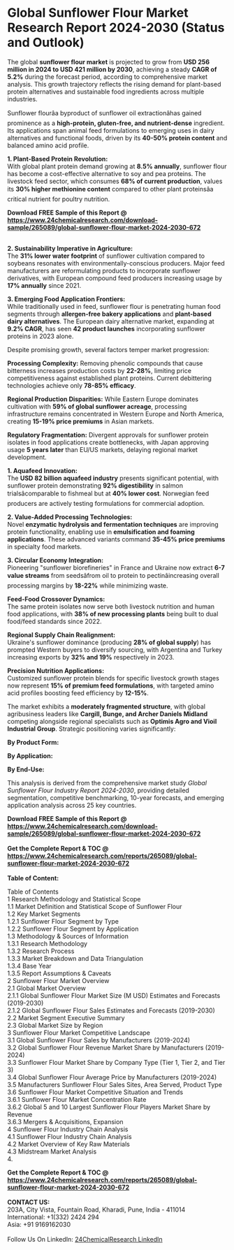 <h1>Global Sunflower Flour Market Research Report 2024-2030 (Status and Outlook)</h1><p>The global <strong>sunflower flour market</strong> is projected to grow from <strong>USD 256 million in 2024 to USD 421 million by 2030</strong>, achieving a steady <strong>CAGR of 5.2%</strong> during the forecast period, according to comprehensive market analysis. This growth trajectory reflects the rising demand for plant-based protein alternatives and sustainable food ingredients across multiple industries.</p><p>Sunflower flourâa byproduct of sunflower oil extractionâhas gained prominence as a <strong>high-protein, gluten-free, and nutrient-dense</strong> ingredient. Its applications span animal feed formulations to emerging uses in dairy alternatives and functional foods, driven by its <strong>40-50% protein content</strong> and balanced amino acid profile.</p><p><strong>1. Plant-Based Protein Revolution:</strong><br>
With global plant protein demand growing at <strong>8.5% annually</strong>, sunflower flour has become a cost-effective alternative to soy and pea proteins. The livestock feed sector, which consumes <strong>68% of current production</strong>, values its <strong>30% higher methionine content</strong> compared to other plant proteinsâa critical nutrient for poultry nutrition.</p><div><b>Download FREE Sample of this Report @ 
            <a href="https://www.24chemicalresearch.com/download-sample/265089/global-sunflower-flour-market-2024-2030-672">
            https://www.24chemicalresearch.com/download-sample/265089/global-sunflower-flour-market-2024-2030-672</a></b></div><br><p><strong>2. Sustainability Imperative in Agriculture:</strong><br>
The <strong>31% lower water footprint</strong> of sunflower cultivation compared to soybeans resonates with environmentally-conscious producers. Major feed manufacturers are reformulating products to incorporate sunflower derivatives, with European compound feed producers increasing usage by <strong>17% annually</strong> since 2021.</p><p><strong>3. Emerging Food Application Frontiers:</strong><br>
While traditionally used in feed, sunflower flour is penetrating human food segments through <strong>allergen-free bakery applications</strong> and <strong>plant-based dairy alternatives</strong>. The European dairy alternative market, expanding at <strong>9.2% CAGR</strong>, has seen <strong>42 product launches</strong> incorporating sunflower proteins in 2023 alone.</p><p>Despite promising growth, several factors temper market progression:</p><p><strong>Processing Complexity:</strong> Removing phenolic compounds that cause bitterness increases production costs by <strong>22-28%</strong>, limiting price competitiveness against established plant proteins. Current debittering technologies achieve only <strong>78-85% efficacy</strong>.</p><p><strong>Regional Production Disparities:</strong> While Eastern Europe dominates cultivation with <strong>59% of global sunflower acreage</strong>, processing infrastructure remains concentrated in Western Europe and North America, creating <strong>15-19% price premiums</strong> in Asian markets.</p><p><strong>Regulatory Fragmentation:</strong> Divergent approvals for sunflower protein isolates in food applications create bottlenecks, with Japan approving usage <strong>5 years later</strong> than EU/US markets, delaying regional market development.</p><p><strong>1. Aquafeed Innovation:</strong><br>
The <strong>USD 82 billion aquafeed industry</strong> presents significant potential, with sunflower protein demonstrating <strong>92% digestibility</strong> in salmon trialsâcomparable to fishmeal but at <strong>40% lower cost</strong>. Norwegian feed producers are actively testing formulations for commercial adoption.</p><p><strong>2. Value-Added Processing Technologies:</strong><br>
Novel <strong>enzymatic hydrolysis and fermentation techniques</strong> are improving protein functionality, enabling use in <strong>emulsification and foaming applications</strong>. These advanced variants command <strong>35-45% price premiums</strong> in specialty food markets.</p><p><strong>3. Circular Economy Integration:</strong><br>
Pioneering "sunflower biorefineries" in France and Ukraine now extract <strong>6-7 value streams</strong> from seedsâfrom oil to protein to pectinâincreasing overall processing margins by <strong>18-22%</strong> while minimizing waste.</p><p><strong>Feed-Food Crossover Dynamics:</strong><br>
	The same protein isolates now serve both livestock nutrition and human food applications, with <strong>38% of new processing plants</strong> being built to dual food/feed standards since 2022.</p><p><strong>Regional Supply Chain Realignment:</strong><br>
	Ukraine's sunflower dominance (producing <strong>28% of global supply</strong>) has prompted Western buyers to diversify sourcing, with Argentina and Turkey increasing exports by <strong>32% and 19%</strong> respectively in 2023.</p><p><strong>Precision Nutrition Applications:</strong><br>
	Customized sunflower protein blends for specific livestock growth stages now represent <strong>15% of premium feed formulations</strong>, with targeted amino acid profiles boosting feed efficiency by <strong>12-15%</strong>.</p><p>The market exhibits a <strong>moderately fragmented structure</strong>, with global agribusiness leaders like <strong>Cargill, Bunge, and Archer Daniels Midland</strong> competing alongside regional specialists such as <strong>Optimis Agro and Vioil Industrial Group</strong>. Strategic positioning varies significantly:</p><p><strong>By Product Form:</strong></p><p><strong>By Application:</strong></p><p><strong>By End-Use:</strong></p><p>This analysis is derived from the comprehensive market study <em>Global Sunflower Flour Industry Report 2024-2030</em>, providing detailed segmentation, competitive benchmarking, 10-year forecasts, and emerging application analysis across 25 key countries.</p><div><b>Download FREE Sample of this Report @ 
            <a href="https://www.24chemicalresearch.com/download-sample/265089/global-sunflower-flour-market-2024-2030-672">
            https://www.24chemicalresearch.com/download-sample/265089/global-sunflower-flour-market-2024-2030-672</a></b></div><br><div><b>Get the Complete Report & TOC @ 
            <a href="https://www.24chemicalresearch.com/reports/265089/global-sunflower-flour-market-2024-2030-672">
            https://www.24chemicalresearch.com/reports/265089/global-sunflower-flour-market-2024-2030-672</a></b></div><br>
            <b>Table of Content:</b><p>Table of Contents<br />
1 Research Methodology and Statistical Scope<br />
1.1 Market Definition and Statistical Scope of Sunflower Flour<br />
1.2 Key Market Segments<br />
1.2.1 Sunflower Flour Segment by Type<br />
1.2.2 Sunflower Flour Segment by Application<br />
1.3 Methodology & Sources of Information<br />
1.3.1 Research Methodology<br />
1.3.2 Research Process<br />
1.3.3 Market Breakdown and Data Triangulation<br />
1.3.4 Base Year<br />
1.3.5 Report Assumptions & Caveats<br />
2 Sunflower Flour Market Overview<br />
2.1 Global Market Overview<br />
2.1.1 Global Sunflower Flour Market Size (M USD) Estimates and Forecasts (2019-2030)<br />
2.1.2 Global Sunflower Flour Sales Estimates and Forecasts (2019-2030)<br />
2.2 Market Segment Executive Summary<br />
2.3 Global Market Size by Region<br />
3 Sunflower Flour Market Competitive Landscape<br />
3.1 Global Sunflower Flour Sales by Manufacturers (2019-2024)<br />
3.2 Global Sunflower Flour Revenue Market Share by Manufacturers (2019-2024)<br />
3.3 Sunflower Flour Market Share by Company Type (Tier 1, Tier 2, and Tier 3)<br />
3.4 Global Sunflower Flour Average Price by Manufacturers (2019-2024)<br />
3.5 Manufacturers Sunflower Flour Sales Sites, Area Served, Product Type<br />
3.6 Sunflower Flour Market Competitive Situation and Trends<br />
3.6.1 Sunflower Flour Market Concentration Rate<br />
3.6.2 Global 5 and 10 Largest Sunflower Flour Players Market Share by Revenue<br />
3.6.3 Mergers & Acquisitions, Expansion<br />
4 Sunflower Flour Industry Chain Analysis<br />
4.1 Sunflower Flour Industry Chain Analysis<br />
4.2 Market Overview of Key Raw Materials<br />
4.3 Midstream Market Analysis<br />
4.</p><div><b>Get the Complete Report & TOC @ 
            <a href="https://www.24chemicalresearch.com/reports/265089/global-sunflower-flour-market-2024-2030-672">
            https://www.24chemicalresearch.com/reports/265089/global-sunflower-flour-market-2024-2030-672</a></b></div><br><b>CONTACT US:</b><br>
            203A, City Vista, Fountain Road, Kharadi, Pune, India - 411014<br>
            International: +1(332) 2424 294<br>
            Asia: +91 9169162030 <br><br>
            Follow Us On LinkedIn: <a href="https://www.linkedin.com/company/24chemicalresearch/">24ChemicalResearch LinkedIn</a>